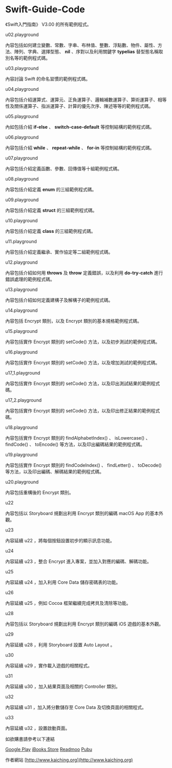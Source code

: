 # Swift-Guide-Code

《Swift入門指南》 V3.00 的所有範例程式。



u02.playground


內容包括如何建立變數、常數、字串、布林值、整數、浮點數、物件、屬性、方法、陣列、字典、選擇型態、 **nil** 、序對以及利用關鍵字 **typelias** 替型態名稱取別名等的範例程式碼。


u03.playground


內容討論 Swift 的命名習慣的範例程式碼。


u04.playground


內容包括介紹運算式、運算元、正負運算子、邏輯補數運算子、算術運算子、相等性及關係運算子、指派運算子、計算的優先次序、陳述等等的範例程式碼。


u05.playground


內如包括介紹 **if-else** 、 **switch-case-default** 等控制結構的範例程式碼。


u06.playground


內容包括介紹 **while** 、 **repeat-while** 、 **for-in** 等控制結構的範例程式碼。


u07.playground


內容包括介紹定義函數、參數、回傳值等十組範例程式碼。


u08.playground


內容包括介紹定義 **enum** 的三組範例程式碼。


u09.playground


內容包括介紹定義 **struct** 的三組範例程式碼。


u10.playground


內容包括介紹定義 **class** 的三組範例程式碼。


u11.playground


內容包括介紹定義繼承、實作協定等二組範例程式碼。


u12.playground


內容包括介紹如何用 **throws** 及 **throw** 定義錯誤，以及利用 **do-try-catch** 進行錯誤處理的範例程式碼。


u13.playground


內容包括介紹如何定義建構子及解構子的範例程式碼。


u14.playground


內容包括 Encrypt 類別，以及 Encrypt 類別的基本規格範例程式碼。 


u15.playground


內容包括實作 Encrypt 類別的 setCode() 方法，以及初步測試的範例程式碼。


u16.playground


內容包括實作 Encrypt 類別的 setCode() 方法，以及增加測試的範例程式碼。


u17_1.playground


內容包括實作 Encrypt 類別的 setCode() 方法，以及印出測試結果的範例程式碼。


u17_2.playground


內容包括實作 Encrypt 類別的 setCode() 方法，以及印出修正結果的範例程式碼。


u18.playground


內容包括實作 Encrypt 類別的 findAlphabetIndex() 、 isLowercase() 、 findCode() 、 toEncode() 等方法，以及印出編碼結果的範例程式碼。


u19.playground


內容包括實作 Encrypt 類別的 findCodeIndex() 、 findLetter() 、 toDecode() 等方法，以及印出編碼、解碼結果的範例程式碼。


u20.playground


內容包括重構後的 Encrypt 類別。


u22


內容包括以 Storyboard 規劃出利用 Encrypt 類別的編碼 macOS App 的基本外觀。


u23


內容延續 u22 ，將每個按鈕設置初步的顯示訊息功能。


u24


內容延續 u23 ，整合 Encrypt 進入專案，並加入對應的編碼、解碼功能。


u25


內容延續 u24 ，加入利用 Core Data 儲存密碼表的功能。


u26


內容延續 u25 ，例如 Cocoa 框架繼續完成拷貝及清除等功能。


u28


內容包括以 Storyboard 規劃出利用 Encrypt 類別的編碼 iOS 遊戲的基本外觀。


u29


內容延續 u28 ，利用 Storyboard 設置 Auto Layout 。


u30


內容延續 u29 ，實作載入遊戲的相關程式。


u31


內容延續 u30 ，加入結果頁面及相關的 Controller 類別。


u32


內容延續 u31 ，加入將分數儲存至 Core Data 及切換頁面的相關程式。


u33


內容延續 u32 ，設置啟動頁面。


如欲購書請參考以下連結

[Google Play](https://play.google.com/store/books/details?id=AO9IBwAAQBAJ)
[iBooks Store](https://itunes.apple.com/us/book/id1079291979)
[Readmoo](https://readmoo.com/book/210034848000101)
[Pubu](http://www.pubu.com.tw/ebook/65565?apKey=576b20f092)

作者網站 [http://www.kaiching.org](http://www.kaiching.org)

